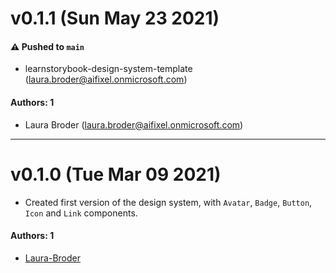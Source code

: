 # v0.1.1 (Sun May 23 2021)

#### ⚠️ Pushed to `main`

- learnstorybook-design-system-template (laura.broder@aifixel.onmicrosoft.com)

#### Authors: 1

- Laura Broder (laura.broder@aifixel.onmicrosoft.com)

---

# v0.1.0 (Tue Mar 09 2021)

-   Created first version of the design system, with `Avatar`, `Badge`, `Button`, `Icon` and `Link` components.

#### Authors: 1

-   [Laura-Broder](https://github.com/Laura-Broder)
